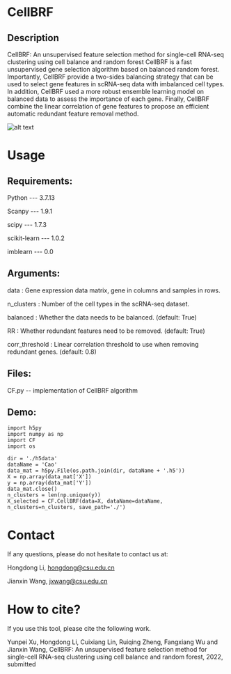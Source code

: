 # CellBRF
## Description
CellBRF: An unsupervised feature selection method for single-cell RNA-seq clustering using cell balance and random forest
CellBRF is a fast unsupervised gene selection algorithm based on balanced random forest. Importantly, CellBRF provide a two-sides balancing strategy that can be used to select gene features in scRNA-seq data with imbalanced cell types. In addition, CellBRF used a more robust ensemble learning model on balanced data to assess the importance of each gene. Finally, CellBRF combine the linear correlation of gene features to propose an efficient automatic redundant feature removal method.

![alt text](https://github.com/xuyp-csu/CellBRF/blob/main/Fig1.workflow.png)

# Usage
## Requirements:

Python --- 3.7.13

Scanpy --- 1.9.1

scipy --- 1.7.3

scikit-learn --- 1.0.2

imblearn --- 0.0

## Arguments:

data : Gene expression data matrix, gene in columns and samples in rows.

n_clusters : Number of the cell types in the scRNA-seq dataset.

balanced : Whether the data needs to be balanced. (default: True)

RR : Whether redundant features need to be removed. (default: True)

corr_threshold : Linear correlation threshold to use when removing redundant genes. (default: 0.8)

## Files:
CF.py -- implementation of CellBRF algorithm

## Demo:
```
import h5py
import numpy as np
import CF
import os

dir = './h5data'
dataName = 'Cao'
data_mat = h5py.File(os.path.join(dir, dataName + '.h5'))
X = np.array(data_mat['X'])
y = np.array(data_mat['Y'])
data_mat.close()
n_clusters = len(np.unique(y))
X_selected = CF.CellBRF(data=X, dataName=dataName, n_clusters=n_clusters, save_path='./')
```

# Contact
If any questions, please do not hesitate to contact us at: 

Hongdong Li, hongdong@csu.edu.cn

Jianxin Wang, jxwang@csu.edu.cn

# How to cite?
If you use this tool, please cite the following work.

Yunpei Xu, Hongdong Li, Cuixiang Lin, Ruiqing Zheng, Fangxiang Wu and Jianxin Wang, CellBRF: An unsupervised feature selection method for single-cell RNA-seq clustering using cell balance and random forest, 2022, submitted  
